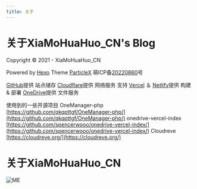 ```yaml
---
title: 关于
---
```

# 关于XiaMoHuaHuo_CN's Blog

Copyright © 2021 - <script>document.write(new Date().getFullYear());</script> XiaMoHuaHuo_CN

Powered by [Hexo](https://hexo.io)
Theme [ParticleX](https://github.com/argvchs/hexo-theme-particlex)
萌ICP备[20220860](https://icp.gov.moe/?keyword=20220860)号

[GitHub](https://github.com)提供 站点储存
[Cloudflare](https://cloudflare.com)提供 网络服务 支持
[Vercel](https://vercel.com) ＆ [Netlify](https://netlify.com)提供 构建 & 部署
[OneDrive](https://onedrive.live.com)提供 文件服务

使用到的一些开源项目
OneManager-php [https://github.com/qkqpttgf/OneManager-php/](https://github.com/qkqpttgf/OneManager-php/)
onedrive-vercel-index [https://github.com/spencerwooo/onedrive-vercel-index/](https://github.com/spencerwooo/onedrive-vercel-index/)
Cloudreve [https://cloudreve.org/](https://cloudreve.org/)

# 关于XiaMoHuaHuo_CN

![ME](https://i.328888.xyz/2023/02/05/Na7X5.png)
